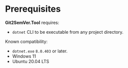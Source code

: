 ﻿---
uid: git2semver-tool-prerequisites
---

#  Prerequisites

**Git2SemVer.Tool** requires:

* `dotnet` CLI to be executable from any project directory.

Known compatibility:

* `dotnet.exe` `8.0.403` or later.
* Windows 11
* Ubuntu 20.04 LTS

